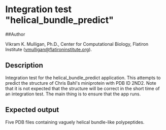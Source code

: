 # Integration test "helical\_bundle\_predict"

##Author

Vikram K. Mulligan, Ph.D., Center for Computational Biology, Flatiron Institute (vmulligan@flatironinstitute.org).

## Description

Integration test for the helical\_bundle\_predict application.  This attempts to predict the structure of Chris Bahl's miniprotein
with PDB ID 2ND2.  Note that it is not expected that the structure will be correct in the short time of an integration test.  The
main thing is to ensure that the app runs.

## Expected output

Five PDB files containing vaguely helical bundle-like polypeptides.
